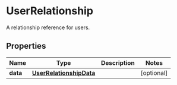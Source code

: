 

# UserRelationship

A relationship reference for users.
## Properties

Name | Type | Description | Notes
------------ | ------------- | ------------- | -------------
**data** | [**UserRelationshipData**](UserRelationshipData.md) |  |  [optional]



